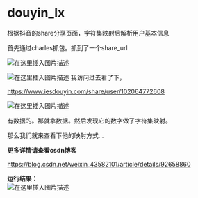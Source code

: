 # douyin_lx
根据抖音的share分享页面，字符集映射后解析用户基本信息


首先通过charles抓包。抓到了一个share_url

![在这里插入图片描述](https://img-blog.csdnimg.cn/20190617165732328.png)

![在这里插入图片描述](https://img-blog.csdnimg.cn/20190617165715413.png?x-oss-process=image/watermark,type_ZmFuZ3poZW5naGVpdGk,shadow_10,text_aHR0cHM6Ly9ibG9nLmNzZG4ubmV0L3dlaXhpbl80MzU4MjEwMQ==,size_16,color_FFFFFF,t_70)
我访问过去看了下，

https://www.iesdouyin.com/share/user/102064772608

![在这里插入图片描述](https://img-blog.csdnimg.cn/20190617165825334.png?x-oss-process=image/watermark,type_ZmFuZ3poZW5naGVpdGk,shadow_10,text_aHR0cHM6Ly9ibG9nLmNzZG4ubmV0L3dlaXhpbl80MzU4MjEwMQ==,size_16,color_FFFFFF,t_70)


   有数据的。那就拿数据。然后发现它的数字做了字符集映射。

那么我们就来查看下他的映射方式...


**更多详情请查看csdn博客**

https://blog.csdn.net/weixin_43582101/article/details/92658860


**运行结果：**   
   ![在这里插入图片描述](https://img-blog.csdnimg.cn/20190809124541951.png?x-oss-process=image/watermark,type_ZmFuZ3poZW5naGVpdGk,shadow_10,text_aHR0cHM6Ly9ibG9nLmNzZG4ubmV0L3dlaXhpbl80MzU4MjEwMQ==,size_16,color_FFFFFF,t_70)
